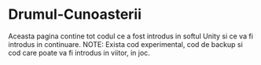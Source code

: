 # Drumul-Cunoasterii
Aceasta pagina contine tot codul ce a fost introdus in softul Unity si ce va fi introdus in continuare.
NOTE: Exista cod experimental, cod de backup si cod care poate va fi introdus in viitor, in joc.
